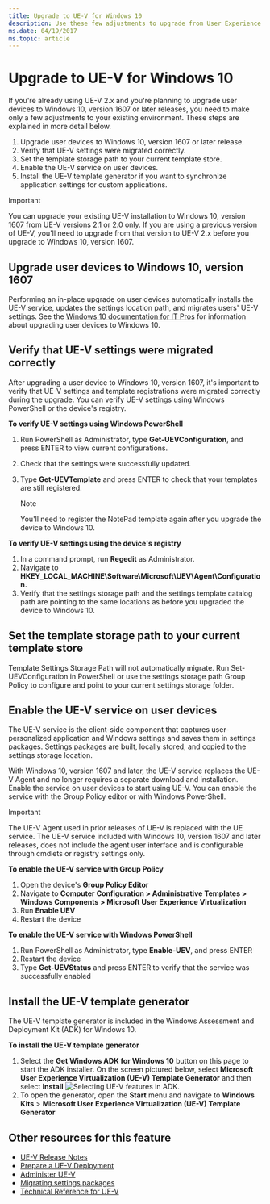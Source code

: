 ```yaml
---
title: Upgrade to UE-V for Windows 10
description: Use these few adjustments to upgrade from User Experience Virtualization (UE-V) 2.x to the latest version of UE-V.
ms.date: 04/19/2017
ms.topic: article
---
```


# Upgrade to UE-V for Windows 10

If you're already using UE-V 2.x and you're planning to upgrade user devices to Windows 10, version 1607 or later releases, you need to make only a few adjustments to your existing environment. These steps are explained in more detail below.

1. Upgrade user devices to Windows 10, version 1607 or later release.
1. Verify that UE-V settings were migrated correctly.
1. Set the template storage path to your current template store.
1. Enable the UE-V service on user devices.
1. Install the UE-V template generator if you want to synchronize application settings for custom applications.

> [!IMPORTANT]
> You can upgrade your existing UE-V installation to Windows 10, version 1607 from UE-V versions 2.1 or 2.0 only. If you are using a previous version of UE-V, you'll need to upgrade from that version to UE-V 2.x before you upgrade to Windows 10, version 1607.

## Upgrade user devices to Windows 10, version 1607

Performing an in-place upgrade on user devices automatically installs the UE-V service, updates the settings location path, and migrates users' UE-V settings. See the [Windows 10 documentation for IT Pros](/windows/deployment/) for information about upgrading user devices to Windows 10.

## Verify that UE-V settings were migrated correctly

After upgrading a user device to Windows 10, version 1607, it's important to verify that UE-V settings and template registrations were migrated correctly during the upgrade. You can verify UE-V settings using Windows PowerShell or the device's registry.

**To verify UE-V settings using Windows PowerShell**

1. Run PowerShell as Administrator, type **Get-UEVConfiguration**, and press ENTER to view current configurations.
1. Check that the settings were successfully updated.
1. Type **Get-UEVTemplate** and press ENTER to check that your templates are still registered.

    > [!NOTE]
    > You'll need to register the NotePad template again after you upgrade the device to Windows 10. 

**To verify UE-V settings using the device's registry**

1. In a command prompt, run **Regedit** as Administrator.
1. Navigate to **HKEY_LOCAL_MACHINE\Software\Microsoft\UEV\Agent\Configuration.**
1. Verify that the settings storage path and the settings template catalog path are pointing to the same locations as before you upgraded the device to Windows 10.

## Set the template storage path to your current template store

Template Settings Storage Path will not automatically migrate. Run Set-UEVConfiguration in PowerShell or use the settings storage path Group Policy to configure and point to your current settings storage folder.

## Enable the UE-V service on user devices

The UE-V service is the client-side component that captures user-personalized application and Windows settings and saves them in settings packages. Settings packages are built, locally stored, and copied to the settings storage location. 

With Windows 10, version 1607 and later, the UE-V service replaces the UE-V Agent and no longer requires a separate download and installation. Enable the service on user devices to start using UE-V. You can enable the service with the Group Policy editor or with Windows PowerShell. 

> [!IMPORTANT]
> The UE-V Agent used in prior releases of UE-V is replaced with the UE service. The UE-V service included with Windows 10, version 1607 and later releases, does not include the agent user interface and is configurable through cmdlets or registry settings only.

**To enable the UE-V service with Group Policy**

1. Open the device's **Group Policy Editor**
1. Navigate to **Computer Configuration > Administrative Templates > Windows Components > Microsoft User Experience Virtualization**
1. Run **Enable UEV**
1. Restart the device

**To enable the UE-V service with Windows PowerShell**

1. Run PowerShell as Administrator, type **Enable-UEV**, and press ENTER
1. Restart the device
1. Type **Get-UEVStatus** and press ENTER to verify that the service was successfully enabled

## Install the UE-V template generator

The UE-V template generator is included in the Windows Assessment and Deployment Kit (ADK) for Windows 10.

**To install the UE-V template generator**

1. Select the **Get Windows ADK for Windows 10** button on this page to start the ADK installer. On the screen pictured below, select **Microsoft User Experience Virtualization (UE-V) Template Generator** and then select **Install**
    ![Selecting UE-V features in ADK.](images/uev-adk-select-uev-feature.png)
1. To open the generator, open the **Start** menu and navigate to **Windows Kits** > **Microsoft User Experience Virtualization (UE-V) Template Generator**

## Other resources for this feature

- [UE-V Release Notes](uev-release-notes-1607.md)
- [Prepare a UE-V Deployment](uev-prepare-for-deployment.md)
- [Administer UE-V](uev-administering-uev.md)
- [Migrating settings packages](uev-migrating-settings-packages.md)
- [Technical Reference for UE-V](uev-technical-reference.md)
